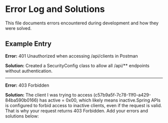 # Error Log and Solutions

This file documents errors encountered during development and how they were solved.

## Example Entry

**Error:**
401 Unauthorized when accessing /api/clients in Postman

**Solution:**
Created a SecurityConfig class to allow all /api/** endpoints without authentication.

---
**Error:**
403 Forbidden

**Solution:**
The client I was trying to access (c57b9a5f-7c78-11f0-a429-84ba590b0166) has active = 0x00, which likely means inactive.Spring APIs is configured to forbid access to inactive clients, even if the request is valid. That is why your request returns 403 Forbidden.
Add your errors and solutions below:

